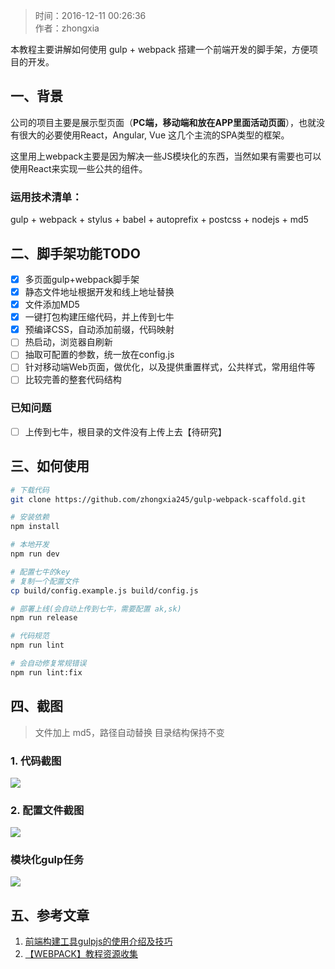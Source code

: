 >时间：2016-12-11 00:26:36  
作者：zhongxia

本教程主要讲解如何使用 gulp + webpack 搭建一个前端开发的脚手架，方便项目的开发。

## 一、背景
公司的项目主要是展示型页面（**PC端，移动端和放在APP里面活动页面**），也就没有很大的必要使用React，Angular, Vue 这几个主流的SPA类型的框架。

这里用上webpack主要是因为解决一些JS模块化的东西，当然如果有需要也可以使用React来实现一些公共的组件。

### 运用技术清单：
gulp + webpack + stylus + babel + autoprefix + postcss + nodejs + md5


## 二、脚手架功能TODO

- [x] 多页面gulp+webpack脚手架
- [x] 静态文件地址根据开发和线上地址替换
- [x] 文件添加MD5
- [x] 一键打包构建压缩代码，并上传到七牛
- [x] 预编译CSS，自动添加前缀，代码映射
- [ ] 热启动，浏览器自刷新
- [ ] 抽取可配置的参数，统一放在config.js 
- [ ] 针对移动端Web页面，做优化，以及提供重置样式，公共样式，常用组件等
- [ ] 比较完善的整套代码结构

###  已知问题
- [ ] 上传到七牛，根目录的文件没有上传上去【待研究】



## 三、如何使用
```bash
# 下载代码
git clone https://github.com/zhongxia245/gulp-webpack-scaffold.git

# 安装依赖
npm install 

# 本地开发
npm run dev 

# 配置七牛的key
# 复制一个配置文件
cp build/config.example.js build/config.js

# 部署上线(会自动上传到七牛，需要配置 ak,sk)
npm run release

# 代码规范
npm run lint 

# 会自动修复常规错误
npm run lint:fix  
```

 
## 四、截图
>文件加上 md5，路径自动替换
>目录结构保持不变

### 1. 代码截图
![](http://ww1.sinaimg.cn/large/006tKfTcgw1famv34szbwj31kw0xlqbo.jpg)

### 2. 配置文件截图
![](http://ww4.sinaimg.cn/large/006tKfTcgw1famvp96me9j30ns0dagn3.jpg)

### 模块化gulp任务
![](http://ww1.sinaimg.cn/large/006tKfTcgw1famvqwp9o5j31g60vgq8g.jpg)

## 五、参考文章
1. [前端构建工具gulpjs的使用介绍及技巧](http://www.cnblogs.com/2050/p/4198792.html)
2. [【WEBPACK】教程资源收集](http://www.jianshu.com/p/fb13b929d511)
